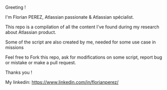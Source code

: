 Greeting ! 

I'm Florian PEREZ, Atlassian passionate & Atlassian spécialist.

This repo is a compilation of all the content I've found during my research about Atlassian product.

Some of the script are also created by me, needed for some use case in missions

Feel free to Fork this repo, ask for modifications on some script, report bug or mistake or make a pull request. 

Thanks you ! 

My linkedin: 
https://www.linkedin.com/in/florianperez/
